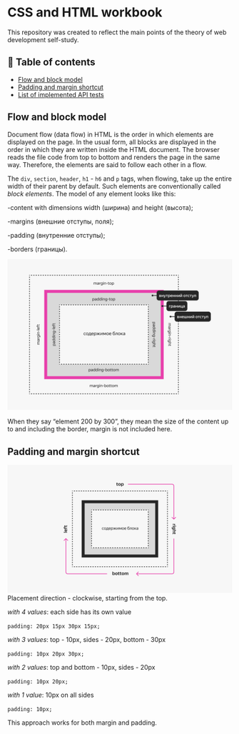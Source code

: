 # CSS and HTML workbook
This repository was created to reflect the main points of the theory of web development self-study.
## 🎀 Table of contents
- [Flow and block model](#flow-and-block-model)
- [Padding and margin shortcut](#padding-and-margin-shortcut)
- [List of implemented API tests](#bookmark_tabs-list-of-implemented-api-tests)


## Flow and block model 
Document flow (data flow) in HTML is the order in which elements are displayed on the page. In the usual form, all blocks are displayed in the order in which they are written inside the HTML document.
The browser reads the file code from top to bottom and renders the page in the same way. Therefore, the elements are said to follow each other in a flow.

The <code>div</code>, <code>section</code>, <code>header</code>, <code>h1</code> - <code>h6</code> and <code>p</code> tags, when flowing, take up the entire width of their parent by default. Such elements are conventionally called *block elements*.
The model of any element looks like this:

-content with dimensions width (ширина) and height (высота);

-margins (внешние отступы, поля);

-padding (внутренние отступы);

-borders (границы).

![padding_margin_edges.png](media/pictures/padding_margin_edges.png)

When they say “element 200 by 300”, they mean the size of the content up to and including the border, margin is not included here.


## Padding and margin shortcut
![padding_margin_shortcut.png](media/pictures/padding_margin_shortcut.png)
Placement direction - clockwise, starting from the top.

*with 4 values*: each side has its own value

<code>padding: 20px 15px 30px 15px;</code>

*with 3 values*: top - 10px, sides - 20px, bottom - 30px

<code>padding: 10px 20px 30px; </code>

*with 2 values*: top and bottom - 10px, sides - 20px

<code>padding: 10px 20px;</code>

*with 1 value*: 10px on all sides

<code>padding: 10px; </code>

This approach works for both margin and padding.
